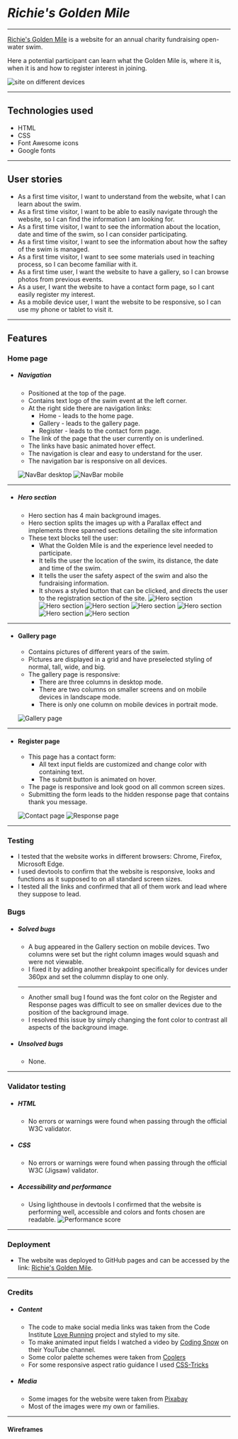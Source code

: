 # _Richie's Golden Mile_

---

[Richie's Golden Mile](https://alirua.github.io/richies-golden-mile/) is a website for an annual charity fundraising open-water swim.

Here a potential participant can learn what the Golden Mile is, where it is, when it is and how to register interest in joining.

![site on different devices](/assets/images/am-i-responsive.jpg)

---

## Technologies used

- HTML
- CSS
- Font Awesome icons
- Google fonts

---

## User stories

- As a first time visitor, I want to understand from the website, what I can learn about the swim.
- As a first time visitor, I want to be able to easily navigate through the website, so I can find the information I am looking for.
- As a first time visitor, I want to see the information about the location, date and time of the swim, so I can consider participating.
- As a first time visitor, I want to see the information about how the saftey of the swim is managed.
- As a first time visitor, I want to see some materials used in teaching process, so I can become familiar with it.
- As a first time user, I want the website to have a gallery, so I can browse photos from previous events.
- As a user, I want the website to have a contact form page, so I cant easily register my interest.
- As a mobile device user, I want the website to be responsive, so I can use my phone or tablet to visit it.

---

## Features

### Home page

- ##### Navigation

  - Positioned at the top of the page.
  - Contains text logo of the swim event at the left corner.
  - At the right side there are navigation links:
    - Home - leads to the home page.
    - Gallery - leads to the gallery page.
    - Register - leads to the contact form page.
  - The link of the page that the user currently on is underlined.
  - The links have basic animated hover effect.
  - The navigation is clear and easy to understand for the user.
  - The navigation bar is responsive on all devices.

  ![NavBar desktop](assets/images/nav-bar-desktop.png)
  ![NavBar mobile](assets/images/nav-bar-mobile.png)

---

- ##### Hero section
  - Hero section has 4 main background images.
  - Hero section splits the images up with a Parallax effect and implements three spanned sections detailing the site information
  - These text blocks tell the user:
    - What the Golden Mile is and the experience level needed to participate.
    - It tells the user the location of the swim, its distance, the date and time of the swim.
    - It tells the user the safety aspect of the swim and also the fundraising information.
    - It shows a styled button that can be clicked, and directs the user to the registration section of the site.
      ![Hero section](assets/images/hero-image-1.png)
      ![Hero section](assets/images/hero-image-2.png)
      ![Hero section](assets/images/hero-image-3.png)
      ![Hero section](assets/images/hero-image-4.png)
      ![Hero section](assets/images/text-block-1.png)
      ![Hero section](assets/images/text-block-2.png)
      ![Hero section](assets/images/text-block-3.png)

---

- #### Gallery page

  - Contains pictures of different years of the swim.
  - Pictures are displayed in a grid and have preselected styling of normal, tall, wide, and big.
  - The gallery page is responsive:
    - There are three columns in desktop mode.
    - There are two columns on smaller screens and on mobile devices in landscape mode.
    - There is only one column on mobile devices in portrait mode.

  ![Gallery page](assets/images/gallery-page.png)

---

- #### Register page

  - This page has a contact form:
    - All text input fields are customized and change color with containing text.
    - The submit button is animated on hover.
  - The page is responsive and look good on all common screen sizes.
  - Submitting the form leads to the hidden response page that contains thank you message.

  ![Contact page](assets/images/register-page.png)
  ![Response page](assets/images/response-page.png)

---

### Testing

- I tested that the website works in different browsers: Chrome, Firefox, Microsoft Edge.
- I used devtools to confirm that the website is responsive, looks and functions as it supposed to on all standard screen sizes.
- I tested all the links and confirmed that all of them work and lead where they suppose to lead.

### Bugs

- ##### Solved bugs
  - A bug appeared in the Gallery section on mobile devices. Two columns were set but the right column images would squash and were not viewable.
  - I fixed it by adding another breakpoint specifically for devices under 360px and set the colummn display to one only.
  ***

  - Another small bug I found was the font color on the Register and Response pages was difficult to see on smaller devices due to the position of the background image.
  - I resolved this issue by simply changing the font color to contrast all aspects of the background image.

- ##### Unsolved bugs
  - None.

---

### Validator testing

- ##### HTML
  - No errors or warnings were found when passing through the official W3C validator.
- ##### CSS
  - No errors or warnings were found when passing through the official W3C (Jigsaw) validator.
- ##### Accessibility and performance
  - Using lighthouse in devtools I confirmed that the website is performing well, accessible and colors and fonts chosen are readable.
    ![Performance score](assets/images/lighthouse-results.png)

---

### Deployment

- The website was deployed to GitHub pages and can be accessed by the link: [Richie's Golden Mile](https://alirua.github.io/richies-golden-mile/).

---

### Credits

- ##### Content
  - The code to make social media links was taken from the Code Institute [Love Running](https://alirua.github.io/love-running/) project and styled to my site.
  - To make animated input fields I watched a video by [Coding Snow](https://alirua.github.io/love-running/) on their YouTube channel.
  - Some color palette schemes were taken from [Coolers](https://coolors.co/)
  - For some responsive aspect ratio guidance I used [CSS-Tricks](https://css-tricks.com/)
- ##### Media
  - Some images for the website were taken from [Pixabay](https://pixabay.com/images/search/free%20images/)
  - Most of the images were my own or families.

---

#### Wireframes

